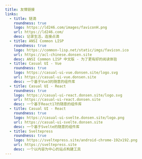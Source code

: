 ```yaml
---
title: 友情链接
links: 
  - title: 链滴
    roundness: true
    logo: https://ld246.com/images/faviconH.png
    url: https://ld246.com/
    desc: 记录生活，连接点滴
  - title: ANSI Common LISP
    roundness: true
    logo: https://common-lisp.net/static/imgs/favicon.ico
    url: https://acl-chinese.donsen.site
    desc: ANSI Common LISP 中文版 - 为了更有好的阅读体验
  - title: Casual UI - Vue
    roundness: true
    logo: https://casual-ui-vue.donsen.site/logo.svg
    url: https://casual-ui-vue.donsen.site
    desc: 一个基于Vue3的随意的组件库
  - title: Casual UI - React
    roundness: true
    logo: https://casual-ui-react.donsen.site/logo.svg
    url: https://casual-ui-react.donsen.site
    desc: 一个基于React17的随意的组件库
  - title: Casual UI - React
    roundness: true
    logo: https://casual-ui-svelte.donsen.site/logo.png
    url: https://casual-ui-svelte.donsen.site
    desc: 一个基于Svelte的随意的组件库
  - title: Sveltepress
    roundness: true
    logo: https://sveltepress.site/android-chrome-192x192.png
    url: https://sveltepress.site
    desc: 一个以内容为中心的站点构建工具
---
```


